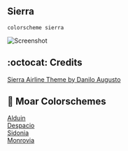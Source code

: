 Sierra
------

```VimL
colorscheme sierra 
```
![Screenshot](https://cloud.githubusercontent.com/assets/11221489/24349863/1eacbba2-1295-11e7-8438-59fc44e76ae3.png)

:octocat: Credits
-----------------
[Sierra Airline Theme by Danilo Augusto](https://github.com/danilo-augusto)

:octopus: Moar Colorschemes
-------
[Alduin](https://github.com/AlessandroYorba/Alduin)<br>
[Despacio](https://github.com/AlessandroYorba/Despacio)<br>
[Sidonia](https://github.com/AlessandroYorba/Sidonia)<br>
[Monrovia](https://github.com/AlessandroYorba/Monrovia)
